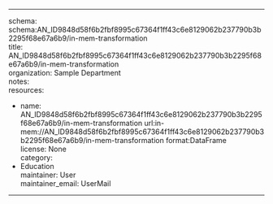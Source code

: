 


---  
schema: schema:AN_ID9848d58f6b2fbf8995c67364f1ff43c6e8129062b237790b3b2295f68e67a6b9/in-mem-transformation  
title: AN_ID9848d58f6b2fbf8995c67364f1ff43c6e8129062b237790b3b2295f68e67a6b9/in-mem-transformation  
organization: Sample Department  
notes:   
resources:  
- name: AN_ID9848d58f6b2fbf8995c67364f1ff43c6e8129062b237790b3b2295f68e67a6b9/in-mem-transformation 
 url:in-mem://AN_ID9848d58f6b2fbf8995c67364f1ff43c6e8129062b237790b3b2295f68e67a6b9/in-mem-transformation 
 format:DataFrame  
license: None  
category:
 - Education  
maintainer: User  
maintainer_email: UserMail  
---